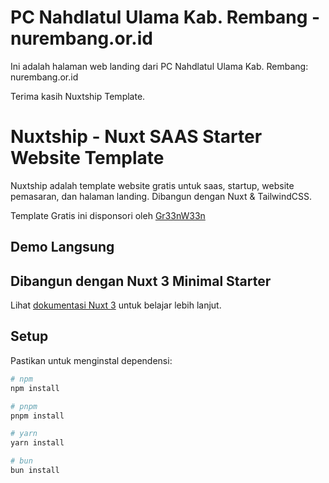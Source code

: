 # PC Nahdlatul Ulama Kab. Rembang - nurembang.or.id

Ini adalah halaman web landing dari PC Nahdlatul Ulama Kab. Rembang: nurembang.or.id

Terima kasih Nuxtship Template.

# Nuxtship - Nuxt SAAS Starter Website Template

Nuxtship adalah template website gratis untuk saas, startup, website pemasaran, dan halaman landing. Dibangun dengan Nuxt & TailwindCSS.

Template Gratis ini disponsori oleh [Gr33nW33n](https://github.com/Gr33nW33n)

## Demo Langsung


## Dibangun dengan Nuxt 3 Minimal Starter

Lihat [dokumentasi Nuxt 3](https://nuxt.com/docs/getting-started/introduction) untuk belajar lebih lanjut.

## Setup

Pastikan untuk menginstal dependensi:

```bash
# npm
npm install

# pnpm
pnpm install

# yarn
yarn install

# bun
bun install
```